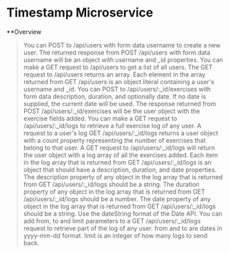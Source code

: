 # Timestamp Microservice

**Overview

> You can POST to /api/users with form data username to create a new user.
> The returned response from POST /api/users with form data username will be an object with username and _id properties.
> You can make a GET request to /api/users to get a list of all users.
> The GET request to /api/users returns an array.
> Each element in the array returned from GET /api/users is an object literal containing a user's username and _id.
> You can POST to /api/users/:_id/exercises with form data description, duration, and optionally date. If no date is supplied, the current date will be used.
> The response returned from POST /api/users/:_id/exercises will be the user object with the exercise fields added.
> You can make a GET request to /api/users/:_id/logs to retrieve a full exercise log of any user.
> A request to a user's log GET /api/users/:_id/logs returns a user object with a count property representing the number of exercises that belong to that user.
> A GET request to /api/users/:_id/logs will return the user object with a log array of all the exercises added.
> Each item in the log array that is returned from GET /api/users/:_id/logs is an object that should have a description, duration, and date properties.
> The description property of any object in the log array that is returned from GET /api/users/:_id/logs should be a string.
> The duration property of any object in the log array that is returned from GET /api/users/:_id/logs should be a number.
> The date property of any object in the log array that is returned from GET /api/users/:_id/logs should be a string. Use the dateString format of the Date API.
> You can add from, to and limit parameters to a GET /api/users/:_id/logs request to retrieve part of the log of any user. from and to are dates in yyyy-mm-dd format. limit is an integer of how many logs to send back.
